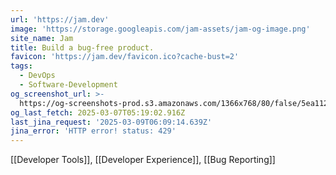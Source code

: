 ```yaml
---
url: 'https://jam.dev'
image: 'https://storage.googleapis.com/jam-assets/jam-og-image.png'
site_name: Jam
title: Build a bug-free product.
favicon: 'https://jam.dev/favicon.ico?cache-bust=2'
tags:
  - DevOps
  - Software-Development
og_screenshot_url: >-
  https://og-screenshots-prod.s3.amazonaws.com/1366x768/80/false/5ea11288f688d75a4d2cc189fe4da2faebb5b4ad4aed453240e568e77035fd3a.jpeg
og_last_fetch: 2025-03-07T05:19:02.916Z
last_jina_request: '2025-03-09T06:09:14.639Z'
jina_error: 'HTTP error! status: 429'
---
```

[[Developer Tools]], [[Developer Experience]], [[Bug Reporting]]

